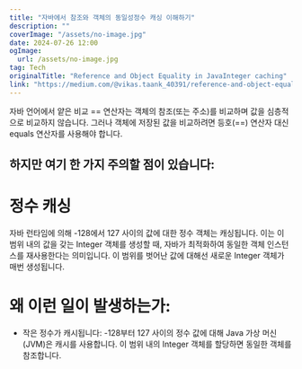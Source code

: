 ```yaml
---
title: "자바에서 참조와 객체의 동일성정수 캐싱 이해하기"
description: ""
coverImage: "/assets/no-image.jpg"
date: 2024-07-26 12:00
ogImage: 
  url: /assets/no-image.jpg
tag: Tech
originalTitle: "Reference and Object Equality in JavaInteger caching"
link: "https://medium.com/@vikas.taank_40391/reference-and-object-equality-in-java-integer-caching-e82e3491ce7e"
---
```



자바 언어에서 얕은 비교 == 연산자는 객체의 참조(또는 주소)를 비교하며 값을 심층적으로 비교하지 않습니다. 그러나 객체에 저장된 값을 비교하려면 등호(==) 연산자 대신 equals 연산자를 사용해야 합니다.

## 하지만 여기 한 가지 주의할 점이 있습니다:

# 정수 캐싱

자바 런타임에 의해 -128에서 127 사이의 값에 대한 정수 객체는 캐싱됩니다. 이는 이 범위 내의 값을 갖는 Integer 객체를 생성할 때, 자바가 최적화하여 동일한 객체 인스턴스를 재사용한다는 의미입니다. 이 범위를 벗어난 값에 대해선 새로운 Integer 객체가 매번 생성됩니다.

<div class="content-ad"></div>

# 왜 이런 일이 발생하는가:

- 작은 정수가 캐시됩니다: -128부터 127 사이의 정수 값에 대해 Java 가상 머신(JVM)은 캐시를 사용합니다. 이 범위 내의 Integer 객체를 할당하면 동일한 객체를 참조합니다.
